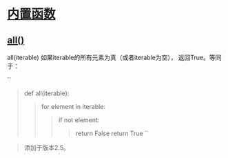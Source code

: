 # [内置函数](https://github.com/Summer-Felix/Develop/blob/master/Python/内置函数.md) #

## [all()](http://python.usyiyi.cn/translate/python_352/library/functions.html) ##

all(iterable)
如果iterable的所有元素为真（或者iterable为空）， 返回True。等同于：

``
> def all(iterable):
>>for element in iterable:
>>>if not element:
>>>>return False
>>>return True
``

> 添加于版本2.5。

